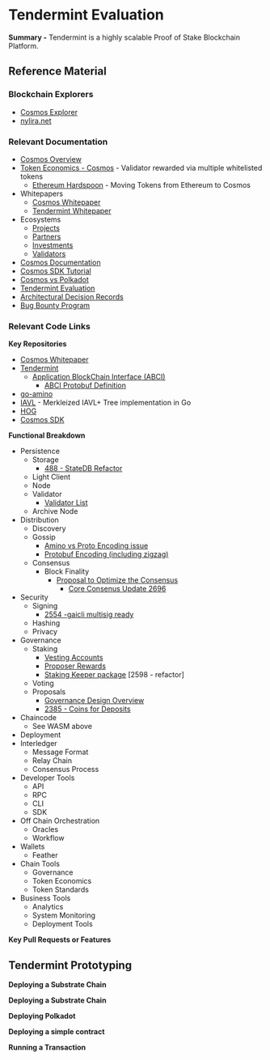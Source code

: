 # Tendermint Evaluation
**Summary -** Tendermint is a highly scalable Proof of Stake Blockchain Platform. 

## Reference Material

### Blockchain Explorers
* [Cosmos Explorer](https://explorecosmos.network/)
* [nylira.net](https://nylira.net/)



### Relevant Documentation
* [Cosmos Overview](https://blog.cosmos.network/understanding-the-value-proposition-of-cosmos-ecaef63350d)
* [Token Economics - Cosmos](https://blog.cosmos.network/economics-of-proof-of-stake-bridging-the-economic-system-of-old-into-the-new-age-of-blockchains-3f17824e91db) - Validator rewarded via multiple whitelisted tokens
  * [Ethereum Hardspoon](https://blog.cosmos.network/introducing-the-hard-spoon-4a9288d3f0df) - Moving Tokens from Ethereum to Cosmos
* Whitepapers
  * [Cosmos Whitepaper](https://github.com/cosmos/cosmos/blob/master/WHITEPAPER.md)
  * [Tendermint Whitepaper](https://tendermint.com/static/docs/tendermint.pdf)
* Ecosystems
  * [Projects](https://forum.cosmos.network/t/list-of-projects-in-cosmos-tendermint-ecosystem/243)
  * [Partners](https://tendermint.com/ecosystem)
  * [Investments](https://forum.cosmos.network/t/community-funding/793/2)
  * [Validators](https://forum.cosmos.network/t/validator-candidates/127)
* [Cosmos Documentation](https://cosmos.network/docs/)
* [Cosmos SDK Tutorial](https://github.com/cosmos/sdk-application-tutorial)
* [Cosmos vs Polkadot](https://medium.com/@davekaj/blockchain-interoperability-cosmos-vs-polkadot-48097d54d2e2)
* [Tendermint Evaluation](https://jepsen.io/analyses/tendermint-0-10-2)
* [Architectural Decision Records](https://github.com/tendermint/tendermint/blob/master/docs/architecture/README.md)
* [Bug Bounty Program](https://blog.cosmos.network/bug-bounty-program-for-tendermint-cosmos-833c67693586)


### Relevant Code Links

**Key Repositories**
* [Cosmos Whitepaper](https://github.com/cosmos/cosmos/blob/master/WHITEPAPER.md)
* [Tendermint](https://github.com/tendermint)
  * [Application BlockChain Interface (ABCI)](https://github.com/tendermint/tendermint/tree/master/abci)
    * [ABCI Protobuf Definition](https://github.com/tendermint/tendermint/blob/develop/abci/types/types.proto)
* [go-amino](https://github.com/tendermint/go-amino)
* [IAVL](https://github.com/tendermint/iavl) - Merkleized IAVL+ Tree implementation in Go
* [HOG](https://github.com/HogLang/hog)
* [Cosmos SDK](https://github.com/cosmos/cosmos-sdk)

**Functional Breakdown**
* Persistence
  * Storage
    * [488 - StateDB Refactor](https://github.com/cosmos/ethermint/pull/488)
  * Light Client
  * Node
  * Validator
    * [Validator List](https://forum.cosmos.network/t/validator-candidates/127)
  * Archive Node
* Distribution
  * Discovery
  * Gossip
    * [Amino vs Proto Encoding issue](https://github.com/tendermint/tendermint/issues/2682)
    * [Protobuf Encoding (including zigzag)](https://developers.google.com/protocol-buffers/docs/encoding)
  * Consensus
    * Block Finality
      * [Proposal to Optimize the Consensus](https://github.com/tendermint/tendermint/issues/2691)
        * [Core Consenus Update 2696](https://github.com/tendermint/tendermint/pull/2696)
* Security
  * Signing
    * [2554 -gaicli multisig ready](https://github.com/cosmos/cosmos-sdk/pull/2554)
  * Hashing
  * Privacy
* Governance
  * Staking
    * [Vesting Accounts](https://github.com/cosmos/cosmos-sdk/blob/e9295252251417c86f29b294563228f076652d5b/docs/spec/auth/vesting.md)
    * [Proposer Rewards](https://github.com/cosmos/cosmos-sdk/issues/588)
    * [Staking Keeper package](https://godoc.org/github.com/cosmos/cosmos-sdk/x/stake/keeper) [2598 - refactor]
  * Voting
  * Proposals
    * [Governance Design Overview](https://github.com/cosmos/cosmos-sdk/blob/develop/docs/spec/governance/overview.md)
    * [2385 - Coins for Deposits](https://github.com/cosmos/cosmos-sdk/issues/2385)
* Chaincode
  * See WASM above
* Deployment
* Interledger
  * Message Format
  * Relay Chain
  * Consensus Process
* Developer Tools
  * API
  * RPC
  * CLI
  * SDK
* Off Chain Orchestration
  * Oracles
  * Workflow
* Wallets
  * Feather
* Chain Tools
  * Governance
  * Token Economics
  * Token Standards
* Business Tools
  * Analytics
  * System Monitoring 
  * Deployment Tools

**Key Pull Requests or Features**

## Tendermint Prototyping

**Deploying a Substrate Chain**

**Deploying a Substrate Chain**

**Deploying Polkadot**

**Deploying a simple contract**

**Running a Transaction**

